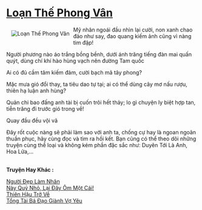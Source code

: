 <a href="https://utruyen.com/truyen/loan-the-phong-van/20927/" title="Loạn Thế Phong Vân"><h1>Loạn Thế Phong Vân</h1></a><div style="display:table"><img align="right" style="float: left; padding: 10px;" src="https://utruyen.com/images/story/200x260/loan-the-phong-van.jpg" alt="Loạn Thế Phong Vân">Mỹ nhân ngoái đầu nhìn lại cười, non xanh chao đảo như say, đao quang kiếm ảnh cũng vì nàng tim đập!<p></p>Người phương nào áo trắng bồng bềnh, dưới ánh trăng tiếng đàn mai quấn quýt, dùng chí khí hào hùng vạch nên đường Tam quốc<p></p>Ai có đủ cầm tâm kiếm đảm, cười bạch mã tây phong?<p></p>Mặc mưa gió đổi thay, ta tiêu dao tự tại; ai có thể dùng cây mơ nấu rượu, thiên hạ luận anh hùng?<p></p>Quản chi bao đấng anh tài bị cuốn trôi hết thảy; lo gì chuyện ly biệt hợp tan, tiễn trăng đi trước gió trong về!<p></p>Quay đầu đều vội vã<p></p>Đây rốt cuộc nàng sẽ phải làm sao với anh ta, chống cự hay là ngoan ngoãn thuần phục, hãy cùng đọc và tìm ra hồi kết. Bạn cũng có thể theo dõi những truyện cùng thể loại và không kém phần đặc sắc như: Duyên Tới Là Anh, Hoa Lửa,...</div><p><br><b>Truyện Hay Khác :</b></p><a href="https://utruyen.com/truyen/nguoi-dep-lam-nhan/20908/" alt="Người Đẹp Làm Nhân">Người Đẹp Làm Nhân</a><br/><a href="https://www.flickr.com/photos/184340401@N07/48818748428/" alt="Này Quỷ Nhỏ, Lại Đây Ôm Một Cái!">Này Quỷ Nhỏ, Lại Đây Ôm Một Cái!</a><br/><a href="https://github.com/quanluxury/ngontinhhot/tree/master/truyenhay/18943/" alt="Thiên Hậu Trở Về">Thiên Hậu Trở Về</a><br/><a href="https://truyenngontinhay.wordpress.com/2019/10/03/tong-tai-ba-dao-gianh-vo-yeu/" alt="Tổng Tài Bá Đạo Giành Vợ Yêu">Tổng Tài Bá Đạo Giành Vợ Yêu</a><br/>